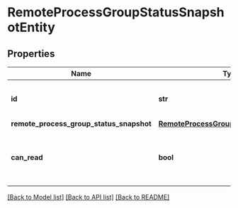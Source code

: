 # RemoteProcessGroupStatusSnapshotEntity

## Properties
Name | Type | Description | Notes
------------ | ------------- | ------------- | -------------
**id** | **str** | The id of the remote process group. | [optional] 
**remote_process_group_status_snapshot** | [**RemoteProcessGroupStatusSnapshotDTO**](RemoteProcessGroupStatusSnapshotDTO.md) |  | [optional] 
**can_read** | **bool** | Indicates whether the user can read a given resource. | [optional] 

[[Back to Model list]](../nifiDocs.md#documentation-for-models) [[Back to API list]](../nifiDocs.md#documentation-for-api-endpoints) [[Back to README]](../nifiDocs.md)


